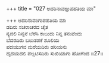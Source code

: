 +++
title = "027 ಅದರಿನಾವಙ್ಗುಪಹತಿಯ ಮಾ"

+++
ಅದರಿನಾವಂಗುಪಹತಿಯ ಮಾ  
ಡದಿರು ಸಚರಾಚರದ ಚೈತ  
ನ್ಯದಲಿ ನಿನ್ನನೆ ಬೆರೆಸಿ ಕಾಬುದು ನಿನ್ನ ತನುವೆಂದು  
ಬೆದರದಿರು ಬಲುತಪಕೆ ಶೂಲಿಯ  
ಪದಯುಗವ ಮರೆಯದಿರು ಹರಿಯನು  
ಹೃದಯದಲಿ ಪಲ್ಲಟಿಸದಿರು ಸುಖಿಯಾಗು ಹೋಗೆಂದ     ॥27॥